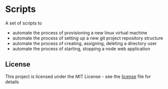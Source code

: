 # Scripts

A set of scripts to
* automate the process of provisioning a new linux virtual machine
* automate the process of setting up a new git project repository structure
* automate the process of creating, assigning, deleting a directory user
* automate the process of starting, stopping a node web application

## License

This project is licensed under the MIT License - see the [license](license) file for details
